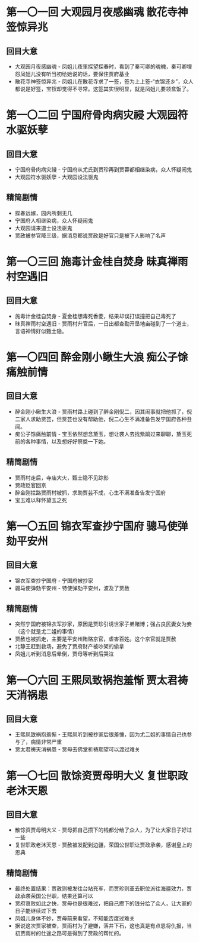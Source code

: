# 第一〇一回 大观园月夜感幽魂 散花寺神签惊异兆

## 回目大意

* 大观园月夜感幽魂 - 凤姐儿夜里探望探春时，看到了秦可卿的魂魄，秦可卿埋怨凤姐儿没有听当初给她说的话，要保住贾府基业
* 散花寺神签惊异兆 - 凤姐儿在散花寺求了一签，签为上上签-“衣锦还乡”，众人都说是好签，宝钗却觉得不寻常。这签其实很明显，就是凤姐儿要领盒饭了。

# 第一〇二回 宁国府骨肉病灾祲 大观园符水驱妖孽

## 回目大意

* 宁国府骨肉病灾祲 - 宁国府从尤氏到贾珍再到贾蓉都相继染病，众人怀疑闹鬼
* 大观园符水驱妖孽 - 大观园设法驱鬼
  
## 精简剧情

* 探春远嫁，园内所剩无几
* 宁国府人相继染病，众人怀疑闹鬼
* 大观园请来道士设法驱鬼
* 贾政被参官降三级，据消息都说贾政是好官只是被下人影响了名声

# 第一〇三回 施毒计金桂自焚身 昧真禅雨村空遇旧

## 回目大意

* 施毒计金桂自焚身 - 夏金桂想毒死香菱，结果却误打误撞把自己毒死了
* 昧真禅雨村空遇旧 - 贾雨村升官后，一日出都查勘开垦地亩碰到了一个道士，言语神情好似甄士隐。

# 第一〇四回 醉金刚小鳅生大浪 痴公子馀痛触前情

## 回目大意

* 醉金刚小鳅生大浪 - 贾雨村路上碰到了醉金刚倪二，因其闹事就把他抓了，倪二家人求助贾芸，但贾芸也没有帮助他，倪二心生不满准备告发宁国府各种丑闻。
* 痴公子馀痛触前情 - 宝玉依然想念黛玉，想让袭人去找紫鹃过来聊聊，黛玉死前的各种事情，以及想好好祭奠一下她。

## 精简剧情

* 贾雨村走后，寺庙大火，甄士隐不见踪影
* 贾政贬官回京
* 醉金刚拦路贾雨村被抓，求助贾芸不成，心生不满准备告发宁国府
* 宝玉难以释怀黛玉之死

# 第一〇五回 锦衣军查抄宁国府 骢马使弹劾平安州

## 回目大意

* 锦衣军查抄宁国府 - 宁国府被抄家
* 骢马使弹劾平安州 - 特使弹劾平安州，波及了贾赦

## 精简剧情

* 突然宁国府被锦衣军抄家，原因是贾珍引诱世家子弟赌博；强占良民妻女为妾（这个就是尤二姐的事情）
* 贾赦也被抓走，主要是平安州贿赂京官，虐害百姓。这个京官就是贾赦
* 北静王赶到救场，避免了贾府财产被吵架的偷拿
* 凤姐儿听到消息后晕倒，贾母等听到后哭泣

# 第一〇六回 王熙凤致祸抱羞惭 贾太君祷天消祸患

## 回目大意

* 王熙凤致祸抱羞惭 - 王熙凤听到被抄家后很羞愧，因为尤二姐的事情自己也参与了，病情非常严重
* 贾太君祷天消祸患 - 贾母去佛堂祈祷期望可以渡过难关

# 第一〇七回 散馀资贾母明大义 复世职政老沐天恩

## 回目大意

* 散馀资贾母明大义 - 贾母把自己攒下的钱都分给了众人，为了让大家日子好过一些
* 复世职政老沐天恩 - 贾赦被发配到边疆，荣国公世职让贾政承袭，感谢皇上的恩典

## 精简剧情

* 最终处置结果：贾赦则被发往台站充军，而贾珍则革去职位派往海疆效力，贾政承袭荣国公世职，结果还算可以
* 贾府衰败如此之快，贾母也是很难过，把自己攒下的钱分给了众人，让大家的日子能继续过下去
* 凤姐儿身体不妙，贾母前来看望，不知能否度过难关
* 据说这次贾家被查，贾雨村为了避嫌，落井下石，这也真是有点恩将仇报，当初贾雨村的仕途之路可是得到了贾政的帮忙的。

